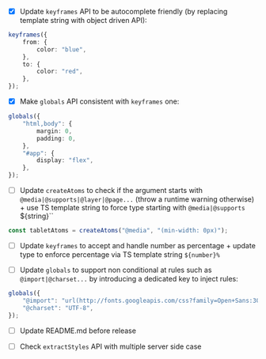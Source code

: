 -   [x] Update `keyframes` API to be autocomplete friendly (by replacing template string with object driven API):

```ts
keyframes({
	from: {
		color: "blue",
	},
	to: {
		color: "red",
	},
});
```

-   [x] Make `globals` API consistent with `keyframes` one:

```ts
globals({
	"html,body": {
		margin: 0,
		padding: 0,
	},
	"#app": {
		display: "flex",
	},
});
```

-   [ ] Update `createAtoms` to check if the argument starts with `@media|@supports|@layer|@page...` (throw a runtime warning otherwise) + use TS template string to force type starting with `@media|@supports `${string}``

```ts
const tabletAtoms = createAtoms("@media", "(min-width: 0px)");
```

-   [ ] Update `keyframes` to accept and handle number as percentage + update type to enforce percentage via TS template string `${number}%`

-   [ ] Update `globals` to support non conditional at rules such as `@import|@charset...` by introducing a dedicated key to inject rules:

```ts
globals({
	"@import": "url(http://fonts.googleapis.com/css?family=Open+Sans:300italic,400italic,700italic,300,400,700)",
	"@charset": "UTF-8",
});
```

-   [ ] Update README.md before release

-   [ ] Check `extractStyles` API with multiple server side case
